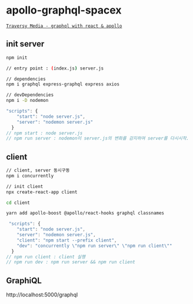 # apollo-graphql-spacex

[`Traversy Media - graphql with react & apollo`](https://www.youtube.com/watch?v=SEMTj8w04Z8&list=PLillGF-RfqbZrjw48EXLdM4dsOhURCLZx)

## init server

```sh
npm init

// entry point : (index.js) server.js

// dependencies
npm i graphql express-graphql express axios

// devDependencies
npm i -D nodemon
```

```ts
"scripts": {
    "start": "node server.js",
    "server": "nodemon server.js"
  }
// npm start : node server.js
// npm run server : nodemon이 server.js의 변화를 감지하여 server를 다시시작.
```

## client

```sh
// client, server 동시구동
npm i concurrently

// init client
npx create-react-app client

cd client

yarn add apollo-boost @apollo/react-hooks graphql classnames
```

```ts
 "scripts": {
    "start": "node server.js",
    "server": "nodemon server.js",
    "client": "npm start --prefix client",
    "dev": "concurrently \"npm run server\" \"npm run client\""
  }
// npm run client : client 실행
// npm run dev : npm run server && npm run client
```

## GraphiQL

http://localhost:5000/graphql
